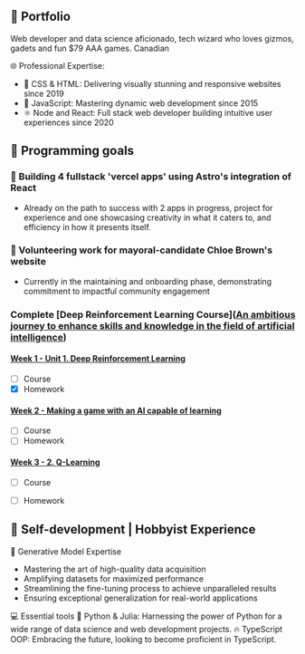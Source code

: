 ## 🌟 Portfolio 

Web developer and data science aficionado, tech wizard who loves gizmos, gadets and fun $79 AAA games. Canadian 

🌐 Professional Expertise:
* 🎨 CSS & HTML: Delivering visually stunning and responsive websites since 2019
* 🚀 JavaScript: Mastering dynamic web development since 2015
* ⚛️ Node and React: Full stack web developer building intuitive user experiences since 2020

## 🎯 Programming goals 

### 🚀 Building 4 fullstack 'vercel apps' using Astro's integration of React 
- Already on the path to success with 2 apps in progress, project for experience and one showcasing creativity in what it caters to, and efficiency in how it presents itself.

### 🌇 Volunteering work for mayoral-candidate Chloe Brown's website
- Currently in the maintaining and onboarding phase, demonstrating commitment to impactful community engagement

### Complete [Deep Reinforcement Learning Course]([An ambitious journey to enhance skills and knowledge in the field of artificial intelligence](https://huggingface.co/learn/deep-rl-course/unit1/summary?fw=pt))

#### [Week 1 - Unit 1. Deep Reinforcement Learning](https://huggingface.co/learn/deep-rl-course/unit1/introduction?fw=pt)
- [ ] Course
- [x] Homework

#### [Week 2 - Making a game with an AI capable of learning](https://huggingface.co/learn/deep-rl-course/unitbonus1/introduction?fw=pt)
- [ ] Course
- [ ] Homework

#### [Week 3 - 2. Q-Learning](https://huggingface.co/learn/deep-rl-course/unit2/introduction?fw=pt)
- [ ] Course
- [ ] Homework


## 🌟 Self-development | Hobbyist Experience

🧪 Generative Model Expertise

* Mastering the art of high-quality data acquisition
* Amplifying datasets for maximized performance
* Streamlining the fine-tuning process to achieve unparalleled results
* Ensuring exceptional generalization for real-world applications

💻 Essential tools
🐍 Python & Julia: Harnessing the power of Python for a wide range of data science and web development projects.
🔥 TypeScript OOP: Embracing the future, looking to become proficient in TypeScript.

